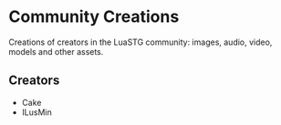 # Community Creations

Creations of creators in the LuaSTG community: images, audio, video, models and other assets.

## Creators

* Cake
* ILusMin
